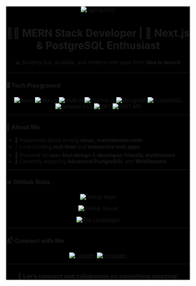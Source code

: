 <!-- MERN Stack Developer | Next.js + PostgreSQL Enthusiast | Real-time web apps | Portfolio: https://mudassarrasoolchishti.netlify.app -->

<div style="background-color : black">

<p align="center">
  <img src="https://readme-typing-svg.herokuapp.com?font=Fira+Code&size=24&pause=1000&center=true&vCenter=true&multiline=true&width=800&height=100&lines=Hi+there+%F0%9F%91%8B+I'm+Mudassar+Rasool!;MERN+Stack+Developer+%7C+Next.js+%2B+PostgreSQL+Enthusiast;Let's+build+something+awesome+together!" alt="Typing SVG" />
</p>

<h1 align="center">🧑‍💻 MERN Stack Developer | 🚀 Next.js & PostgreSQL Enthusiast</h1>

<p align="center">💻 Building fast, scalable, and modern web apps from <b>idea to launch</b></p>

<hr/>

### 🖥️ Tech Playground

<p align="center">
  <img src="https://img.shields.io/badge/React-20232A?style=for-the-badge&logo=react&logoColor=61DAFB" alt="React" />
  <img src="https://img.shields.io/badge/Next.js-000000?style=for-the-badge&logo=next.js&logoColor=white" alt="Next.js" />
  <img src="https://img.shields.io/badge/Node.js-339933?style=for-the-badge&logo=nodedotjs&logoColor=white" alt="Node.js" />
  <img src="https://img.shields.io/badge/Express.js-404D59?style=for-the-badge" alt="Express.js" />
  <img src="https://img.shields.io/badge/MongoDB-4EA94B?style=for-the-badge&logo=mongodb&logoColor=white" alt="MongoDB" />
  <img src="https://img.shields.io/badge/PostgreSQL-336791?style=for-the-badge&logo=postgresql&logoColor=white" alt="PostgreSQL" />
  <img src="https://img.shields.io/badge/Tailwind_CSS-38B2AC?style=for-the-badge&logo=tailwind-css&logoColor=white" alt="Tailwind CSS" />
  <img src="https://img.shields.io/badge/Auth-JWT-green?style=for-the-badge" alt="JWT" />
  <img src="https://img.shields.io/badge/REST_API-FF6F00?style=for-the-badge&logo=api&logoColor=white" alt="REST API" />
</p>

<hr/>

### 🌟 About Me
- 🧼 Passionate about writing **clean, maintainable code**
- ⚡ Love building **real-time** and **interactive web apps**
- 🎯 Focused on **user-first design** & **developer-friendly architecture**
- 🌱 Currently exploring **Advanced PostgreSQL** and **WebSockets**

<hr/>

### 📊 GitHub Stats

<p align="center">
  <img src="https://github-readme-stats.vercel.app/api?username=mudassarrasoolchishti&show_icons=true&theme=radical" alt="GitHub Stats" />
</p>

<p align="center">
  <img src="https://github-readme-streak-stats.herokuapp.com/?user=mudassarrasoolchishti&theme=radical" alt="GitHub Streak" />
</p>

<p align="center">
  <img src="https://github-readme-stats.vercel.app/api/top-langs/?username=mudassarrasoolchishti&layout=compact&theme=radical" alt="Top Languages" />
</p>

<hr/>

### 📬 Connect with Me

<p align="center">
  <a href="https://www.linkedin.com/in/mudassar-rasool-b15130300" target="_blank">
    <img src="https://img.shields.io/badge/LinkedIn-0A66C2?style=for-the-badge&logo=linkedin&logoColor=white" alt="LinkedIn" />
  </a>
  <a href="https://www.instagram.com/mudassar_rasool_7/" target="_blank">
    <img src="https://img.shields.io/badge/Instagram-E4405F?style=for-the-badge&logo=instagram&logoColor=white" alt="Instagram" />
  </a>
</p>

<hr/>

<h3 align="center">📢 Let’s connect and collaborate on something amazing!</h3>

</div>
